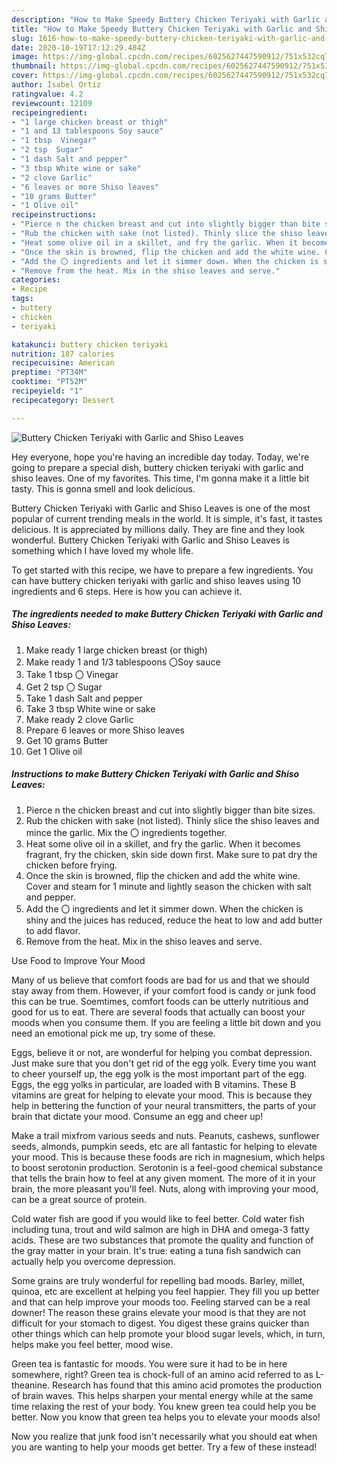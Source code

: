 ```yaml
---
description: "How to Make Speedy Buttery Chicken Teriyaki with Garlic and Shiso Leaves"
title: "How to Make Speedy Buttery Chicken Teriyaki with Garlic and Shiso Leaves"
slug: 1616-how-to-make-speedy-buttery-chicken-teriyaki-with-garlic-and-shiso-leaves
date: 2020-10-19T17:12:29.484Z
image: https://img-global.cpcdn.com/recipes/6025627447590912/751x532cq70/buttery-chicken-teriyaki-with-garlic-and-shiso-leaves-recipe-main-photo.jpg
thumbnail: https://img-global.cpcdn.com/recipes/6025627447590912/751x532cq70/buttery-chicken-teriyaki-with-garlic-and-shiso-leaves-recipe-main-photo.jpg
cover: https://img-global.cpcdn.com/recipes/6025627447590912/751x532cq70/buttery-chicken-teriyaki-with-garlic-and-shiso-leaves-recipe-main-photo.jpg
author: Isabel Ortiz
ratingvalue: 4.2
reviewcount: 12109
recipeingredient:
- "1 large chicken breast or thigh"
- "1 and 13 tablespoons Soy sauce"
- "1 tbsp  Vinegar"
- "2 tsp  Sugar"
- "1 dash Salt and pepper"
- "3 tbsp White wine or sake"
- "2 clove Garlic"
- "6 leaves or more Shiso leaves"
- "10 grams Butter"
- "1 Olive oil"
recipeinstructions:
- "Pierce n the chicken breast and cut into slightly bigger than bite sizes."
- "Rub the chicken with sake (not listed). Thinly slice the shiso leaves and mince the garlic. Mix the 〇 ingredients together."
- "Heat some olive oil in a skillet, and fry the garlic. When it becomes fragrant, fry the chicken, skin side down first. Make sure to pat dry the chicken before frying."
- "Once the skin is browned, flip the chicken and add the white wine. Cover and steam for 1 minute and lightly season the chicken with salt and pepper."
- "Add the 〇 ingredients and let it simmer down. When the chicken is shiny and the juices has reduced, reduce the heat to low and add butter to add flavor."
- "Remove from the heat. Mix in the shiso leaves and serve."
categories:
- Recipe
tags:
- buttery
- chicken
- teriyaki

katakunci: buttery chicken teriyaki 
nutrition: 187 calories
recipecuisine: American
preptime: "PT34M"
cooktime: "PT52M"
recipeyield: "1"
recipecategory: Dessert

---
```



![Buttery Chicken Teriyaki with Garlic and Shiso Leaves](https://img-global.cpcdn.com/recipes/6025627447590912/751x532cq70/buttery-chicken-teriyaki-with-garlic-and-shiso-leaves-recipe-main-photo.jpg)

Hey everyone, hope you're having an incredible day today. Today, we're going to prepare a special dish, buttery chicken teriyaki with garlic and shiso leaves. One of my favorites. This time, I'm gonna make it a little bit tasty. This is gonna smell and look delicious.

Buttery Chicken Teriyaki with Garlic and Shiso Leaves is one of the most popular of current trending meals in the world. It is simple, it's fast, it tastes delicious. It is appreciated by millions daily. They are fine and they look wonderful. Buttery Chicken Teriyaki with Garlic and Shiso Leaves is something which I have loved my whole life.




To get started with this recipe, we have to prepare a few ingredients. You can have buttery chicken teriyaki with garlic and shiso leaves using 10 ingredients and 6 steps. Here is how you can achieve it.

<!--inarticleads1-->

##### The ingredients needed to make Buttery Chicken Teriyaki with Garlic and Shiso Leaves:

1. Make ready 1 large chicken breast (or thigh)
1. Make ready 1 and 1/3 tablespoons 〇Soy sauce
1. Take 1 tbsp 〇 Vinegar
1. Get 2 tsp 〇 Sugar
1. Take 1 dash Salt and pepper
1. Take 3 tbsp White wine or sake
1. Make ready 2 clove Garlic
1. Prepare 6 leaves or more Shiso leaves
1. Get 10 grams Butter
1. Get 1 Olive oil




<!--inarticleads2-->

##### Instructions to make Buttery Chicken Teriyaki with Garlic and Shiso Leaves:

1. Pierce n the chicken breast and cut into slightly bigger than bite sizes.
1. Rub the chicken with sake (not listed). Thinly slice the shiso leaves and mince the garlic. Mix the 〇 ingredients together.
1. Heat some olive oil in a skillet, and fry the garlic. When it becomes fragrant, fry the chicken, skin side down first. Make sure to pat dry the chicken before frying.
1. Once the skin is browned, flip the chicken and add the white wine. Cover and steam for 1 minute and lightly season the chicken with salt and pepper.
1. Add the 〇 ingredients and let it simmer down. When the chicken is shiny and the juices has reduced, reduce the heat to low and add butter to add flavor.
1. Remove from the heat. Mix in the shiso leaves and serve.




Use Food to Improve Your Mood


Many of us believe that comfort foods are bad for us and that we should stay away from them. However, if your comfort food is candy or junk food this can be true. Soemtimes, comfort foods can be utterly nutritious and good for us to eat. There are several foods that actually can boost your moods when you consume them. If you are feeling a little bit down and you need an emotional pick me up, try some of these.

Eggs, believe it or not, are wonderful for helping you combat depression. Just make sure that you don't get rid of the egg yolk. Every time you want to cheer yourself up, the egg yolk is the most important part of the egg. Eggs, the egg yolks in particular, are loaded with B vitamins. These B vitamins are great for helping to elevate your mood. This is because they help in bettering the function of your neural transmitters, the parts of your brain that dictate your mood. Consume an egg and cheer up!

Make a trail mixfrom various seeds and nuts. Peanuts, cashews, sunflower seeds, almonds, pumpkin seeds, etc are all fantastic for helping to elevate your mood. This is because these foods are rich in magnesium, which helps to boost serotonin production. Serotonin is a feel-good chemical substance that tells the brain how to feel at any given moment. The more of it in your brain, the more pleasant you'll feel. Nuts, along with improving your mood, can be a great source of protein.

Cold water fish are good if you would like to feel better. Cold water fish including tuna, trout and wild salmon are high in DHA and omega-3 fatty acids. These are two substances that promote the quality and function of the gray matter in your brain. It's true: eating a tuna fish sandwich can actually help you overcome depression. 

Some grains are truly wonderful for repelling bad moods. Barley, millet, quinoa, etc are excellent at helping you feel happier. They fill you up better and that can help improve your moods too. Feeling starved can be a real downer! The reason these grains elevate your mood is that they are not difficult for your stomach to digest. You digest these grains quicker than other things which can help promote your blood sugar levels, which, in turn, helps make you feel better, mood wise.

Green tea is fantastic for moods. You were sure it had to be in here somewhere, right? Green tea is chock-full of an amino acid referred to as L-theanine. Research has found that this amino acid promotes the production of brain waves. This helps sharpen your mental energy while at the same time relaxing the rest of your body. You knew green tea could help you be better. Now you know that green tea helps you to elevate your moods also!

Now you realize that junk food isn't necessarily what you should eat when you are wanting to help your moods get better. Try a few of these instead!

